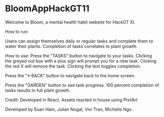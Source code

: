 # BloomAppHackGT11
Welcome to Bloom, a mental health habit website for HackGT XI.

How to run:


Users can assign themselves daily or regular tasks and complete them to water their plants.
Completion of tasks correlates to plant growth.

How to use:
Press the "TASKS" button to navigate to your tasks.
Clicking the greyed out box with a plus sign will prompt you for a new task.
Clicking the red X will remove the task.
Clicking the text toggles completion.

Press the "<-BACK" button to navigate back to the home screen.

Press the "GARDEN" button to see task progress.
100 percent completion of tasks results in full plant growth.

Credit:
Developed in React,
Assets reacted in house using PixilArt

Developed by Euan Ham, Julian Nogal, Vivi Tran, Michelle Ngo.